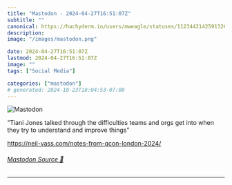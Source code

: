 ```yaml
---
title: "Mastodon - 2024-04-27T16:51:07Z"
subtitle: ""
canonical: https://hachyderm.io/users/mweagle/statuses/112344214259132641
description:
image: "/images/mastodon.png"

date: 2024-04-27T16:51:07Z
lastmod: 2024-04-27T16:51:07Z
image: ""
tags: ["Social Media"]

categories: ["mastodon"]
# generated: 2024-10-23T18:04:53-07:00
---
```

![Mastodon](/images/mastodon.png)

<p>“Tiani Jones talked through the difficulties teams and orgs get into when they try to understand and improve things”</p><p><a href="https://neil-vass.com/notes-from-qcon-london-2024/" target="_blank" rel="nofollow noopener noreferrer" translate="no"><span class="invisible">https://</span><span class="ellipsis">neil-vass.com/notes-from-qcon-</span><span class="invisible">london-2024/</span></a></p>


###### [Mastodon Source 🐘](https://hachyderm.io/@mweagle/112344214259132641)

___
